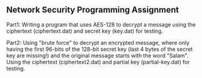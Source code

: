 ## Network Security Programming Assignment

 Part1:
    Writing a program that uses AES-128 to decrypt a message using the ciphertext (ciphertext.dat) and secret key (key.dat) for testing.
    
 Part2:
   Using "brute force" to decrypt an encrypted message, where only having the first 96-bits of the 128-bit secret key (last 4 bytes of the secret
   key are missing!) and the original message starts with the word "Salam". 
   Using the ciphertext (ciphertext2.dat) and partial key (partial-key.dat) for testing.
  


